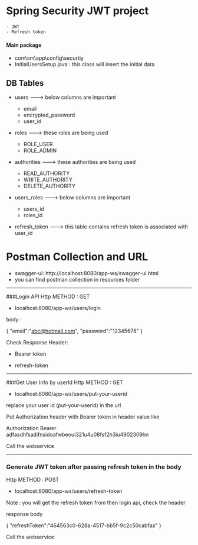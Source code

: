 
# Spring Security JWT project
	- JWT
	- Refresh token  


#### Main package
- com\sm\app\config\securtiy
- InitialUsersSetup.java : this class will insert the initial data 


## DB Tables
- users ---> below columns are important 	
	
	- email 
	- encrypted_password
	- user_id
	
- roles ---> these roles are being used 

	- ROLE_USER
	- ROLE_ADMIN

- authorities ---> these authorities are being used 

	- READ_AUTHORITY
	- WRITE_AUTHORITY
	- DELETE_AUTHORITY

- users_roles ---> below columns are important
 	
	- users_id 
	- roles_id
	
- refresh_token ---> this table contains refresh token is associated with user_id

# Postman Collection and URL


- swagger-ui: http://localhost:8080/app-ws/swagger-ui.html
- you can find postman collection in resources folder
---------------------------------------------------------------------------------------------

###Login API
Http METHOD : GET

- localhost:8080/app-ws/users/login

body : 

{
"email":"abc@hotmail.com",
"password":"12345678"
}

Check Response Header:
- Bearer token 

- refresh-token

---------------------------------------------------
###Get User Info by userId
Http METHOD : GET
- localhost:8080/app-ws/users/put-your-userid

replace your user id (put-your-userid) in the url

Put Authorization header with Bearer token in header value like

Authorization Bearer adfasdhfsadifnsidoafwbeoui321u4u08fsf2h3iu4902309hn

Call the webservice

---------------------------------------------------
### Generate JWT token after passing refresh token in the body
Http METHOD : POST
- localhost:8080/app-ws/users/refresh-token 
   
Note : you will get the refresh token from then login api, check the header


   response body 
   
{
   "refreshToken":"464563c0-628a-4517-bb5f-9c2c50cabfaa"
}

Call the webservice